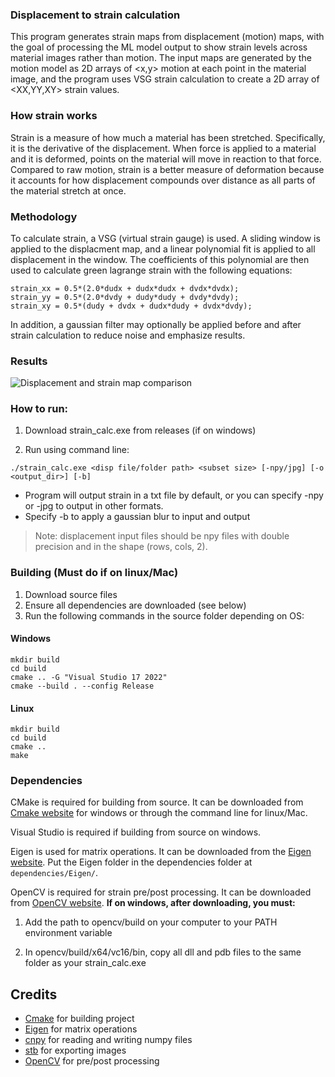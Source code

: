 ### Displacement to strain calculation

This program generates strain maps from displacement (motion) maps, with the goal of processing the ML model output to show strain levels across material images rather than motion. The input maps are generated by the motion model as 2D arrays of <x,y> motion at each point in the material image, and the program uses VSG strain calculation to create a 2D array of <XX,YY,XY> strain values. 

### How strain works

Strain is a measure of how much a material has been stretched. Specifically, it is the derivative of the displacement. When force is applied to a material and it is deformed, points on the material will move in reaction to that force. Compared to raw motion, strain is a better measure of deformation because it accounts for how displacement compounds over distance as all parts of the material stretch at once.

### Methodology

To calculate strain, a VSG (virtual strain gauge) is used. A sliding window is applied to the displacment map, and a linear polynomial fit is applied to all displacement in the window. The coefficients of this polynomial are then used to calculate green lagrange strain with the following equations:

```
strain_xx = 0.5*(2.0*dudx + dudx*dudx + dvdx*dvdx);
strain_yy = 0.5*(2.0*dvdy + dudy*dudy + dvdy*dvdy);
strain_xy = 0.5*(dudy + dvdx + dudx*dudy + dvdx*dvdy);
```

In addition, a gaussian filter may optionally be applied before and after strain calculation to reduce noise and emphasize results.

### Results

![Displacement and strain map comparison](https://i.ibb.co/bg7qw2By/Figure-1-2.png)

### How to run:

1. Download strain_calc.exe from releases (if on windows)

2. Run using command line:

```
./strain_calc.exe <disp file/folder path> <subset size> [-npy/jpg] [-o <output_dir>] [-b]
```

- Program will output strain in a txt file by default, or you can specify -npy or -jpg to output in other formats.
- Specify -b to apply a gaussian blur to input and output

> Note: displacement input files should be npy files with double precision and in the shape (rows, cols, 2).

### Building (Must do if on linux/Mac)

1. Download source files
2. Ensure all dependencies are downloaded (see below)
3. Run the following commands in the source folder depending on OS:

#### Windows

```
mkdir build
cd build
cmake .. -G "Visual Studio 17 2022"
cmake --build . --config Release
```

#### Linux

```
mkdir build
cd build
cmake ..
make
```

### Dependencies

CMake is required for building from source. It can be downloaded from [Cmake website](https://cmake.org/download/) for windows 
or through the command line for linux/Mac.

Visual Studio is required if building from source on windows.

Eigen is used for matrix operations. It can be downloaded from the [Eigen website](http://eigen.tuxfamily.org/index.php).
Put the Eigen folder in the dependencies folder at `dependencies/Eigen/`.

OpenCV is required for strain pre/post processing. It can be downloaded from [OpenCV website](https://opencv.org/releases/).
**If on windows, after downloading, you must:**

1. Add the path to opencv/build on your computer to your PATH environment variable

2. In opencv/build/x64/vc16/bin, copy all dll and pdb files to the same folder as your strain_calc.exe

## Credits

- [Cmake](https://cmake.org/) for building project
- [Eigen](http://eigen.tuxfamily.org/index.php) for matrix operations
- [cnpy](https://github.com/rogersce/cnpy) for reading and writing numpy files
- [stb](https://github.com/nothings/stb/tree/master) for exporting images
- [OpenCV](https://github.com/opencv/opencv/tree/4.11.0) for pre/post processing
